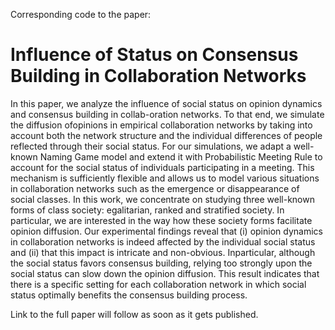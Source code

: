 Corresponding code to the paper:

# Influence of Status on Consensus Building in Collaboration Networks

In  this  paper,  we  analyze  the  influence  of  social status  on  opinion  dynamics  and  consensus  building  in collab-oration  networks.  To  that  end,  we  simulate  the  diffusion  ofopinions   in   empirical   collaboration   networks   by   taking   into account  both  the  network  structure  and  the  individual  differences  of  people  reflected  through  their  social  status.  For  our simulations,  we  adapt  a  well-known  Naming  Game  model  and extend  it  with Probabilistic  Meeting  Rule to  account  for  the social   status   of   individuals   participating   in   a   meeting.   This mechanism is sufficiently flexible and allows us to model various situations  in  collaboration  networks  such  as  the  emergence  or disappearance  of  social  classes.  In  this  work,  we  concentrate on studying three well-known forms of class society: egalitarian, ranked and stratified society.  In  particular,  we  are  interested  in the  way  how  these  society  forms  facilitate  opinion  diffusion. Our  experimental  findings  reveal  that  (i)  opinion  dynamics  in collaboration networks is indeed affected by the individual social status  and  (ii)  that  this  impact  is  intricate  and  non-obvious.  Inparticular,  although  the  social  status  favors  consensus  building, relying  too  strongly  upon  the  social  status  can  slow  down  the opinion  diffusion.  This  result  indicates  that  there  is  a  specific setting  for  each  collaboration  network  in  which  social  status optimally benefits the consensus building process.

Link to the full paper will follow as soon as it gets published.
